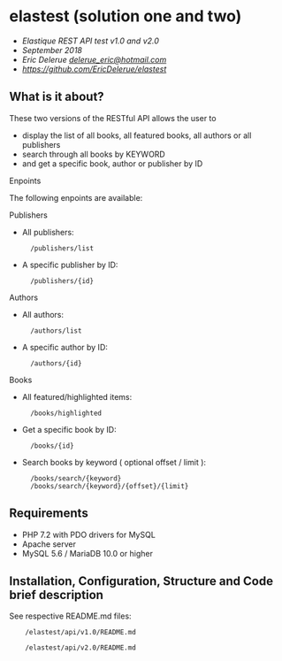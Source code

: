 # elastest (solution one and two)

- *Elastique REST API test v1.0 and v2.0*
- *September 2018*
- *Eric Delerue delerue_eric@hotmail.com*
- *https://github.com/EricDelerue/elastest*

## What is it about?

These two versions of the RESTful API allows the user to 

- display the list of all books, all featured books, all authors or all publishers
- search through all books by KEYWORD
- and get a specific book, author or publisher by ID

Enpoints

The following enpoints are available:

Publishers 

- All publishers:

		/publishers/list

- A specific publisher by ID:

		/publishers/{id}
	
Authors 

- All authors:

		/authors/list

- A specific author by ID:

		/authors/{id}

Books 

- All featured/highlighted items:

		/books/highlighted

- Get a specific book by ID:

		/books/{id} 
	
- Search books by keyword ( optional offset / limit ):

		/books/search/{keyword} 
		/books/search/{keyword}/{offset}/{limit}
	

## Requirements

  - PHP 7.2 with PDO drivers for MySQL
  - Apache server
  - MySQL 5.6 / MariaDB 10.0 or higher

## Installation, Configuration, Structure and Code brief description

See respective README.md files:

		/elastest/api/v1.0/README.md

		/elastest/api/v2.0/README.md
